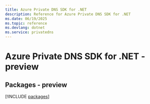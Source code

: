 ```yaml
---
title: Azure Private DNS SDK for .NET
description: Reference for Azure Private DNS SDK for .NET
ms.date: 06/19/2025
ms.topic: reference
ms.devlang: dotnet
ms.service: privatedns
---
```

# Azure Private DNS SDK for .NET - preview
## Packages - preview
[!INCLUDE [packages](private-dns-index.md)]